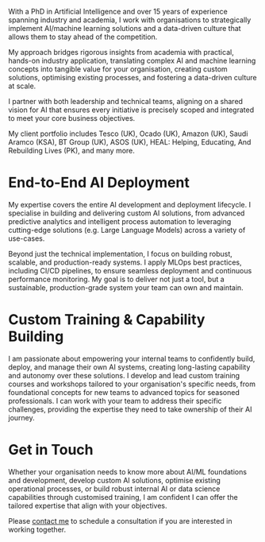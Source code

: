 With a PhD in Artificial Intelligence and over 15 years of experience spanning industry and academia, I work with organisations to strategically implement AI/machine learning solutions and a data-driven culture that allows them to stay ahead of the competition.



My approach bridges rigorous insights from academia with practical, hands-on industry application, translating complex AI and machine learning concepts into tangible value for your organisation, creating custom solutions, optimising existing processes, and fostering a data-driven culture at scale.



I partner with both leadership and technical teams, aligning on a shared vision for AI that ensures every initiative is precisely scoped and integrated to meet your core business objectives.



My client portfolio includes Tesco (UK), Ocado (UK), Amazon (UK), Saudi Aramco (KSA), BT Group (UK), ASOS (UK), HEAL: Helping, Educating, And Rebuilding Lives (PK), and many more.



# End-to-End AI Deployment



My expertise covers the entire AI development and deployment lifecycle. I specialise in building and delivering custom AI solutions, from advanced predictive analytics and intelligent process automation to leveraging cutting-edge solutions (e.g. Large Language Models) across a variety of use-cases.



Beyond just the technical implementation, I focus on building robust, scalable, and production-ready systems. I apply MLOps best practices, including CI/CD pipelines, to ensure seamless deployment and continuous performance monitoring. My goal is to deliver not just a tool, but a sustainable, production-grade system your team can own and maintain.



# Custom Training & Capability Building



I am passionate about empowering your internal teams to confidently build, deploy, and manage their own AI systems, creating long-lasting capability and autonomy over these solutions. I develop and lead custom training courses and workshops tailored to your organisation's specific needs, from foundational concepts for new teams to advanced topics for seasoned professionals. I can work with your team to address their specific challenges, providing the expertise they need to take ownership of their AI journey. 



# Get in Touch



Whether your organisation needs to know more about AI/ML foundations and development, develop custom AI solutions, optimise existing operational processes, or build robust internal AI or data science capabilities through customised training, I am confident I can offer the tailored expertise that align with your objectives.



Please [contact me](mailto:imy@imytk.co.uk) to schedule a consultation if you are interested in working together.

